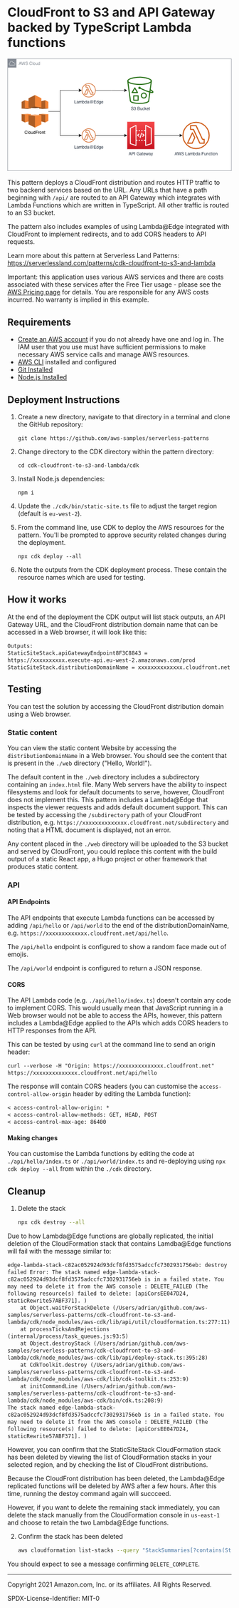 # CloudFront to S3 and API Gateway backed by TypeScript Lambda functions

![architecture diagram](cdk-cloudfront-to-s3-and-lambda.png)

This pattern deploys a CloudFront distribution and routes HTTP traffic to two backend services based on the URL. Any URLs that have a path beginning with `/api/` are routed to an API Gateway which integrates with Lambda Functions which are written in TypeScript. All other traffic is routed to an S3 bucket.

The pattern also includes examples of using Lambda@Edge integrated with CloudFront to implement redirects, and to add CORS headers to API requests.

Learn more about this pattern at Serverless Land Patterns: https://serverlessland.com/patterns/cdk-cloudfront-to-s3-and-lambda

Important: this application uses various AWS services and there are costs associated with these services after the Free Tier usage - please see the [AWS Pricing page](https://aws.amazon.com/pricing/) for details. You are responsible for any AWS costs incurred. No warranty is implied in this example.

## Requirements

* [Create an AWS account](https://portal.aws.amazon.com/gp/aws/developer/registration/index.html) if you do not already have one and log in. The IAM user that you use must have sufficient permissions to make necessary AWS service calls and manage AWS resources.
* [AWS CLI](https://docs.aws.amazon.com/cli/latest/userguide/install-cliv2.html) installed and configured
* [Git Installed](https://git-scm.com/book/en/v2/Getting-Started-Installing-Git)
* [Node.js Installed](https://nodejs.org/en/download/)

## Deployment Instructions

1. Create a new directory, navigate to that directory in a terminal and clone the GitHub repository:
    ``` 
    git clone https://github.com/aws-samples/serverless-patterns
    ```
1. Change directory to the CDK directory within the pattern directory:
    ```
    cd cdk-cloudfront-to-s3-and-lambda/cdk
    ```
1. Install Node.js dependencies:
    ```
    npm i
    ```
1. Update the `./cdk/bin/static-site.ts` file to adjust the target region (default is `eu-west-2`).
1. From the command line, use CDK to deploy the AWS resources for the pattern. You'll be prompted to approve security related changes during the deployment.
    ```
    npx cdk deploy --all
    ```

1. Note the outputs from the CDK deployment process. These contain the resource names which are used for testing.

## How it works

At the end of the deployment the CDK output will list stack outputs, an API Gateway URL, and the CloudFront distribution domain name that can be accessed in a Web browser, it will look like this:

```
Outputs:                                                                                                                                                                     
StaticSiteStack.apiGatewayEndpoint8F3C8843 = https://xxxxxxxxxx.execute-api.eu-west-2.amazonaws.com/prod
StaticSiteStack.distributionDomainName = xxxxxxxxxxxxxx.cloudfront.net
```

## Testing

You can test the solution by accessing the CloudFront distribution domain using a Web browser.

### Static content

You can view the static content Website by accessing the `distributionDomainName` in a Web browser. You should see the content that is present in the `./web` directory ("Hello, World!").

The default content in the `./web` directory includes a subdirectory containing an `index.html` file. Many Web servers have the ability to inspect filesystems and look for default documents to serve, however, CloudFront does not implement this. This pattern includes a Lambda@Edge that inspects the viewer requests and adds default document support. This can be tested by accessing the `/subdirectory` path of your CloudFront distribution, e.g. `https://xxxxxxxxxxxxxx.cloudfront.net/subdirectory` and noting that a HTML document is displayed, not an error.

Any content placed in the `./web` directory will be uploaded to the S3 bucket and served by CloudFront, you could replace this content with the build output of a static React app, a Hugo project or other framework that produces static content.

### API

#### API Endpoints

The API endpoints that execute Lambda functions can be accessed by adding `/api/hello` or `/api/world` to the end of the distributionDomainName, e.g. `https://xxxxxxxxxxxxx.cloudfront.net/api/hello`.

The `/api/hello` endpoint is configured to show a random face made out of emojis.

The `/api/world` endpoint is configured to return a JSON response.

#### CORS

The API Lambda code (e.g. `./api/hello/index.ts`) doesn't contain any code to implement CORS. This would usually mean that JavaScript running in a Web browser would not be able to access the APIs, however, this pattern includes a Lambda@Edge applied to the APIs which adds CORS headers to HTTP responses from the API.

This can be tested by using `curl` at the command line to send an origin header:

```
curl --verbose -H "Origin: https://xxxxxxxxxxxxxx.cloudfront.net" https://xxxxxxxxxxxxxx.cloudfront.net/api/hello
```

The response will contain CORS headers (you can customise the `access-control-allow-origin` header by editing the Lambda function):

```
< access-control-allow-origin: *
< access-control-allow-methods: GET, HEAD, POST
< access-control-max-age: 86400
```

#### Making changes

You can customise the Lambda functions by editing the code at `./api/hello/index.ts` or `./api/world/index.ts` and re-deploying using `npx cdk deploy --all` from within the `./cdk` directory.

## Cleanup
 
1. Delete the stack
    ```bash
    npx cdk destroy --all
    ```

Due to how Lambda@Edge functions are globally replicated, the initial deletion of the CloudFormation stack that contains Lamdba@Edge functions will fail with the message similar to:

```
edge-lambda-stack-c82ac052924d93dcf8fd3575adccfc7302931756eb: destroy failed Error: The stack named edge-lambda-stack-c82ac052924d93dcf8fd3575adccfc7302931756eb is in a failed state. You may need to delete it from the AWS console : DELETE_FAILED (The following resource(s) failed to delete: [apiCorsEE047D24, staticRewrite57ABF371]. )
    at Object.waitForStackDelete (/Users/adrian/github.com/aws-samples/serverless-patterns/cdk-cloudfront-to-s3-and-lambda/cdk/node_modules/aws-cdk/lib/api/util/cloudformation.ts:277:11)
    at processTicksAndRejections (internal/process/task_queues.js:93:5)
    at Object.destroyStack (/Users/adrian/github.com/aws-samples/serverless-patterns/cdk-cloudfront-to-s3-and-lambda/cdk/node_modules/aws-cdk/lib/api/deploy-stack.ts:395:28)
    at CdkToolkit.destroy (/Users/adrian/github.com/aws-samples/serverless-patterns/cdk-cloudfront-to-s3-and-lambda/cdk/node_modules/aws-cdk/lib/cdk-toolkit.ts:253:9)
    at initCommandLine (/Users/adrian/github.com/aws-samples/serverless-patterns/cdk-cloudfront-to-s3-and-lambda/cdk/node_modules/aws-cdk/bin/cdk.ts:208:9)
The stack named edge-lambda-stack-c82ac052924d93dcf8fd3575adccfc7302931756eb is in a failed state. You may need to delete it from the AWS console : DELETE_FAILED (The following resource(s) failed to delete: [apiCorsEE047D24, staticRewrite57ABF371]. )
```

However, you can confirm that the StaticSiteStack CloudFormation stack has been deleted by viewing the list of CloudFormation stacks in your selected region, and by checking the list of CloudFront distributions.

Because the CloudFront distribution has been deleted, the Lambda@Edge replicated functions will be deleted by AWS after a few hours. After this time, running the destoy command again will succceed.

However, if you want to delete the remaining stack immediately, you can delete the stack manually from the CloudFormation console in `us-east-1` and choose to retain the two Lambda@Edge functions.

2. Confirm the stack has been deleted
    ```bash
    aws cloudformation list-stacks --query "StackSummaries[?contains(StackName,'StaticSiteStack')].StackStatus"
    ```

You should expect to see a message confirming `DELETE_COMPLETE`.

----
Copyright 2021 Amazon.com, Inc. or its affiliates. All Rights Reserved.

SPDX-License-Identifier: MIT-0

